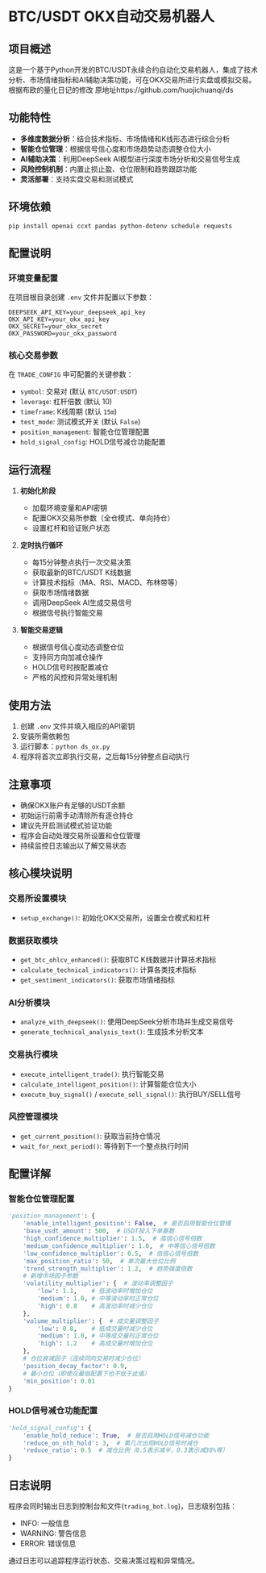 # BTC/USDT OKX自动交易机器人

## 项目概述

这是一个基于Python开发的BTC/USDT永续合约自动化交易机器人，集成了技术分析、市场情绪指标和AI辅助决策功能，可在OKX交易所进行实盘或模拟交易。
根据布欧的量化日记的修改 原地址https://github.com/huojichuanqi/ds

## 功能特性

- **多维度数据分析**：结合技术指标、市场情绪和K线形态进行综合分析
- **智能仓位管理**：根据信号信心度和市场趋势动态调整仓位大小
- **AI辅助决策**：利用DeepSeek AI模型进行深度市场分析和交易信号生成
- **风险控制机制**：内置止损止盈、仓位限制和趋势跟踪功能
- **灵活部署**：支持实盘交易和测试模式

## 环境依赖

```bash
pip install openai ccxt pandas python-dotenv schedule requests
```

## 配置说明

### 环境变量配置

在项目根目录创建 `.env` 文件并配置以下参数：

```env
DEEPSEEK_API_KEY=your_deepseek_api_key
OKX_API_KEY=your_okx_api_key
OKX_SECRET=your_okx_secret
OKX_PASSWORD=your_okx_password
```

### 核心交易参数

在 `TRADE_CONFIG` 中可配置的关键参数：

- `symbol`: 交易对 (默认 `BTC/USDT:USDT`)
- `leverage`: 杠杆倍数 (默认 10)
- `timeframe`: K线周期 (默认 `15m`)
- `test_mode`: 测试模式开关 (默认 `False`)
- `position_management`: 智能仓位管理配置
- `hold_signal_config`: HOLD信号减仓功能配置

## 运行流程

1. **初始化阶段**
   - 加载环境变量和API密钥
   - 配置OKX交易所参数（全仓模式、单向持仓）
   - 设置杠杆和验证账户状态

2. **定时执行循环**
   - 每15分钟整点执行一次交易决策
   - 获取最新的BTC/USDT K线数据
   - 计算技术指标（MA、RSI、MACD、布林带等）
   - 获取市场情绪数据
   - 调用DeepSeek AI生成交易信号
   - 根据信号执行智能交易

3. **智能交易逻辑**
   - 根据信号信心度动态调整仓位
   - 支持同方向加减仓操作
   - HOLD信号时按配置减仓
   - 严格的风控和异常处理机制

## 使用方法

1. 创建 `.env` 文件并填入相应的API密钥
2. 安装所需依赖包
3. 运行脚本：`python ds_ox.py`
4. 程序将首次立即执行交易，之后每15分钟整点自动执行

## 注意事项

- 确保OKX账户有足够的USDT余额
- 初始运行前需手动清除所有逐仓持仓
- 建议先开启测试模式验证功能
- 程序会自动处理交易所设置和仓位管理
- 持续监控日志输出以了解交易状态

## 核心模块说明

### 交易所设置模块
- `setup_exchange()`: 初始化OKX交易所，设置全仓模式和杠杆

### 数据获取模块
- `get_btc_ohlcv_enhanced()`: 获取BTC K线数据并计算技术指标
- `calculate_technical_indicators()`: 计算各类技术指标
- `get_sentiment_indicators()`: 获取市场情绪指标

### AI分析模块
- `analyze_with_deepseek()`: 使用DeepSeek分析市场并生成交易信号
- `generate_technical_analysis_text()`: 生成技术分析文本

### 交易执行模块
- `execute_intelligent_trade()`: 执行智能交易
- `calculate_intelligent_position()`: 计算智能仓位大小
- `execute_buy_signal()` / `execute_sell_signal()`: 执行BUY/SELL信号

### 风控管理模块
- `get_current_position()`: 获取当前持仓情况
- `wait_for_next_period()`: 等待到下一个整点执行时间

## 配置详解

### 智能仓位管理配置

```python
'position_management': {
    'enable_intelligent_position': False,  # 是否启用智能仓位管理
    'base_usdt_amount': 500,  # USDT投入下单基数
    'high_confidence_multiplier': 1.5,  # 高信心信号倍数
    'medium_confidence_multiplier': 1.0,  # 中等信心信号倍数
    'low_confidence_multiplier': 0.5,  # 低信心信号倍数
    'max_position_ratio': 50,  # 单次最大仓位比例
    'trend_strength_multiplier': 1.2,  # 趋势强度倍数
    # 新增市场因子参数
    'volatility_multiplier': {  # 波动率调整因子
        'low': 1.1,    # 低波动率时增加仓位
        'medium': 1.0, # 中等波动率时正常仓位
        'high': 0.8    # 高波动率时减少仓位
    },
    'volume_multiplier': {  # 成交量调整因子
        'low': 0.8,    # 低成交量时减少仓位
        'medium': 1.0, # 中等成交量时正常仓位
        'high': 1.2    # 高成交量时增加仓位
    },
    # 仓位衰减因子（连续同向交易时减少仓位）
    'position_decay_factor': 0.9,
    # 最小仓位（即使在最低配置下也不低于此值）
    'min_position': 0.01
}
```

### HOLD信号减仓功能配置

```python
'hold_signal_config': {
    'enable_hold_reduce': True,  # 是否启用HOLD信号减仓功能
    'reduce_on_nth_hold': 3,  # 第几次出现HOLD信号时减仓
    'reduce_ratio': 0.5  # 减仓比例（0.5表示减半，0.3表示减30%等）
}
```

## 日志说明

程序会同时输出日志到控制台和文件(`trading_bot.log`)，日志级别包括：
- INFO: 一般信息
- WARNING: 警告信息
- ERROR: 错误信息

通过日志可以追踪程序运行状态、交易决策过程和异常情况。
